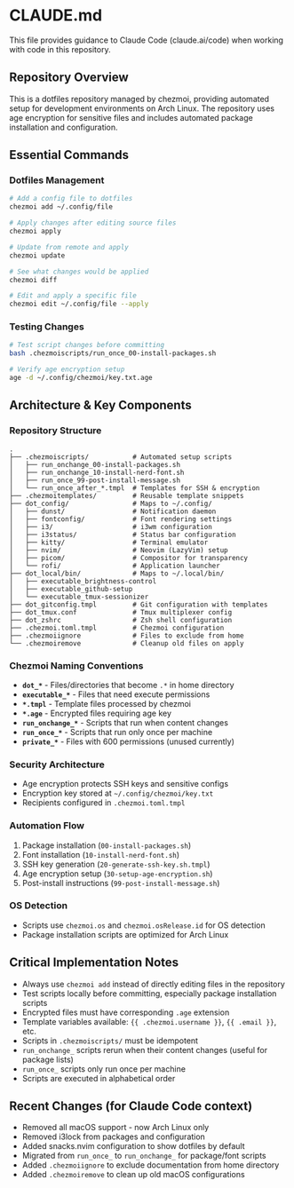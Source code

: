 # CLAUDE.md

This file provides guidance to Claude Code (claude.ai/code) when working with code in this repository.

## Repository Overview

This is a dotfiles repository managed by chezmoi, providing automated setup for development environments on Arch Linux. The repository uses age encryption for sensitive files and includes automated package installation and configuration.

## Essential Commands

### Dotfiles Management
```bash
# Add a config file to dotfiles
chezmoi add ~/.config/file

# Apply changes after editing source files
chezmoi apply

# Update from remote and apply
chezmoi update

# See what changes would be applied
chezmoi diff

# Edit and apply a specific file
chezmoi edit ~/.config/file --apply
```

### Testing Changes
```bash
# Test script changes before committing
bash .chezmoiscripts/run_once_00-install-packages.sh

# Verify age encryption setup
age -d ~/.config/chezmoi/key.txt.age
```

## Architecture & Key Components

### Repository Structure
```
.
├── .chezmoiscripts/           # Automated setup scripts
│   ├── run_onchange_00-install-packages.sh
│   ├── run_onchange_10-install-nerd-font.sh
│   ├── run_once_99-post-install-message.sh
│   └── run_once_after_*.tmpl  # Templates for SSH & encryption
├── .chezmoitemplates/         # Reusable template snippets
├── dot_config/                # Maps to ~/.config/
│   ├── dunst/                 # Notification daemon
│   ├── fontconfig/            # Font rendering settings
│   ├── i3/                    # i3wm configuration
│   ├── i3status/              # Status bar configuration
│   ├── kitty/                 # Terminal emulator
│   ├── nvim/                  # Neovim (LazyVim) setup
│   ├── picom/                 # Compositor for transparency
│   └── rofi/                  # Application launcher
├── dot_local/bin/             # Maps to ~/.local/bin/
│   ├── executable_brightness-control
│   ├── executable_github-setup
│   └── executable_tmux-sessionizer
├── dot_gitconfig.tmpl         # Git configuration with templates
├── dot_tmux.conf              # Tmux multiplexer config
├── dot_zshrc                  # Zsh shell configuration
├── .chezmoi.toml.tmpl         # Chezmoi configuration
├── .chezmoiignore             # Files to exclude from home
└── .chezmoiremove             # Cleanup old files on apply
```

### Chezmoi Naming Conventions
- **`dot_*`** - Files/directories that become `.*` in home directory
- **`executable_*`** - Files that need execute permissions
- **`*.tmpl`** - Template files processed by chezmoi
- **`*.age`** - Encrypted files requiring age key
- **`run_onchange_*`** - Scripts that run when content changes
- **`run_once_*`** - Scripts that run only once per machine
- **`private_*`** - Files with 600 permissions (unused currently)

### Security Architecture
- Age encryption protects SSH keys and sensitive configs
- Encryption key stored at `~/.config/chezmoi/key.txt`
- Recipients configured in `.chezmoi.toml.tmpl`

### Automation Flow
1. Package installation (`00-install-packages.sh`)
2. Font installation (`10-install-nerd-font.sh`)
3. SSH key generation (`20-generate-ssh-key.sh.tmpl`)
4. Age encryption setup (`30-setup-age-encryption.sh`)
5. Post-install instructions (`99-post-install-message.sh`)

### OS Detection
- Scripts use `chezmoi.os` and `chezmoi.osRelease.id` for OS detection
- Package installation scripts are optimized for Arch Linux

## Critical Implementation Notes

- Always use `chezmoi add` instead of directly editing files in the repository
- Test scripts locally before committing, especially package installation scripts
- Encrypted files must have corresponding `.age` extension
- Template variables available: `{{ .chezmoi.username }}`, `{{ .email }}`, etc.
- Scripts in `.chezmoiscripts/` must be idempotent
- `run_onchange_` scripts rerun when their content changes (useful for package lists)
- `run_once_` scripts only run once per machine
- Scripts are executed in alphabetical order

## Recent Changes (for Claude Code context)

- Removed all macOS support - now Arch Linux only
- Removed i3lock from packages and configuration
- Added snacks.nvim configuration to show dotfiles by default
- Migrated from `run_once_` to `run_onchange_` for package/font scripts
- Added `.chezmoiignore` to exclude documentation from home directory
- Added `.chezmoiremove` to clean up old macOS configurations


